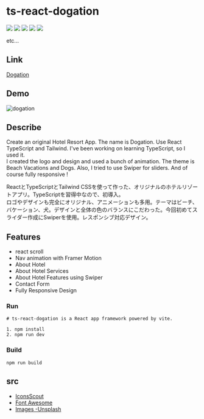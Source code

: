 # ts-react-dogation

<img src="https://img.shields.io/badge/-React-555.svg?logo=react&style=flat"> <img src="https://img.shields.io/badge/-TypeScript-3178C6.svg?logo=typescript&style=flat&logoColor=white"> <img src="https://img.shields.io/badge/-Tailwind_CSS-06B6D4.svg?logo=tailwindcss&style=flat&logoColor=ff0"> <img src="https://img.shields.io/badge/-Motion-0055ff.svg?logo=framer&style=flat-square"> <img src="https://img.shields.io/badge/-Swiper-0055ff.svg?logo=swiper&style=flat&logoColor=white">
<p>etc...</p>

## Link
[Dogation](https://dogation.onrender.com)

## Demo

![dogation](https://user-images.githubusercontent.com/75118062/234746779-e845ec53-d27e-4ace-9217-629932694de8.gif)


## Describe

Create an original Hotel Resort App. The name is Dogation. Use React TypeScript and Tailwind. I've been working on learning TypeScript, so I used it. <br />
 I created the logo and design and used a bunch of animation. The theme is Beach Vacations and Dogs. Also, I tried to use Swiper for sliders. And of course fully responsive !

ReactとTypeScriptとTailwind CSSを使って作った、オリジナルのホテルリゾートアプリ。TypeScriptを習得中なので、初導入。<br />
ロゴやデザインも完全にオリジナル、アニメーションも多用。テーマはビーチ、バケーション、犬。デザインと全体の色のバランスにこだわった。今回初めてスライダー作成にSwiperを使用。レスポンシブ対応デザイン。


## Features

- react scroll
- Nav animation with Framer Motion
- About Hotel
- About Hotel Services
- About Hotel Features using Swiper
- Contact Form
- Fully Responsive Design

### Run

```
# ts-react-dogation is a React app framework powered by vite.

1. npm install
2. npm run dev

```

### Build

```
npm run build
```

## src
* [IconsScout](https://iconscout.com/all-assets/dog?price=free)
* [Font Awesome](https://fontawesome.com/)
* [Images -Unsplash](https://unsplash.com/ja/s/%E5%86%99%E7%9C%9F/dog)
